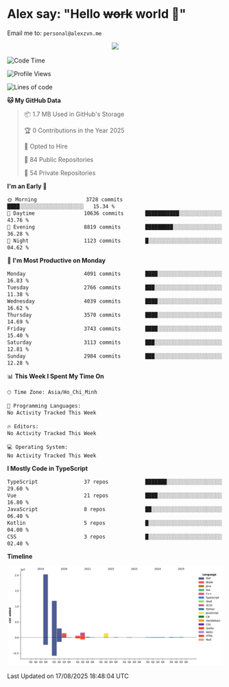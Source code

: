 # Alex say: "Hello ~~work~~ world 🐾"
Email me to: `personal@alexzvn.me`


<p align=center>
  <a href="https://skillicons.dev">
    <img src="https://skillicons.dev/icons?i=ts,js,php,nodejs,bun,vue,nuxt,react,svelte,tauri,laravel,rust,mongodb,docker,electron,redis,rabbitmq,tailwind,git,cloudflare,elysia,mysql,nginx,rollupjs,sentry,ubuntu,yarn,html,css,vite" />
  </a>
</p>

<!--START_SECTION:waka-->
![Code Time](http://img.shields.io/badge/Code%20Time-1%2C066%20hrs%2055%20mins-blue)

![Profile Views](http://img.shields.io/badge/Profile%20Views-0-blue)

![Lines of code](https://img.shields.io/badge/From%20Hello%20World%20I%27ve%20Written-40.8%20million%20lines%20of%20code-blue)

**🐱 My GitHub Data** 

> 📦 1.7 MB Used in GitHub's Storage 
 > 
> 🏆 0 Contributions in the Year 2025
 > 
> 💼 Opted to Hire
 > 
> 📜 84 Public Repositories 
 > 
> 🔑 54 Private Repositories 
 > 
**I'm an Early 🐤** 

```text
🌞 Morning                3728 commits        ████░░░░░░░░░░░░░░░░░░░░░   15.34 % 
🌆 Daytime                10636 commits       ███████████░░░░░░░░░░░░░░   43.76 % 
🌃 Evening                8819 commits        █████████░░░░░░░░░░░░░░░░   36.28 % 
🌙 Night                  1123 commits        █░░░░░░░░░░░░░░░░░░░░░░░░   04.62 % 
```
📅 **I'm Most Productive on Monday** 

```text
Monday                   4091 commits        ████░░░░░░░░░░░░░░░░░░░░░   16.83 % 
Tuesday                  2766 commits        ███░░░░░░░░░░░░░░░░░░░░░░   11.38 % 
Wednesday                4039 commits        ████░░░░░░░░░░░░░░░░░░░░░   16.62 % 
Thursday                 3570 commits        ████░░░░░░░░░░░░░░░░░░░░░   14.69 % 
Friday                   3743 commits        ████░░░░░░░░░░░░░░░░░░░░░   15.40 % 
Saturday                 3113 commits        ███░░░░░░░░░░░░░░░░░░░░░░   12.81 % 
Sunday                   2984 commits        ███░░░░░░░░░░░░░░░░░░░░░░   12.28 % 
```


📊 **This Week I Spent My Time On** 

```text
🕑︎ Time Zone: Asia/Ho_Chi_Minh

💬 Programming Languages: 
No Activity Tracked This Week

🔥 Editors: 
No Activity Tracked This Week

💻 Operating System: 
No Activity Tracked This Week
```

**I Mostly Code in TypeScript** 

```text
TypeScript               37 repos            ███████░░░░░░░░░░░░░░░░░░   29.60 % 
Vue                      21 repos            ████░░░░░░░░░░░░░░░░░░░░░   16.80 % 
JavaScript               8 repos             ██░░░░░░░░░░░░░░░░░░░░░░░   06.40 % 
Kotlin                   5 repos             █░░░░░░░░░░░░░░░░░░░░░░░░   04.00 % 
CSS                      3 repos             █░░░░░░░░░░░░░░░░░░░░░░░░   02.40 % 
```



**Timeline**

![Lines of Code chart](https://raw.githubusercontent.com/alexzvn/alexzvn/main/assets/bar_graph.png)


 Last Updated on 17/08/2025 18:48:04 UTC
<!--END_SECTION:waka-->
